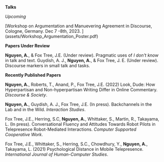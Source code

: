 **Talks**

_Upcoming_

<object data="https://aghnguyen.github.io/assets/Workshop_Argumentation_Poster.pdf" width="1000" height="1000" type='application/pdf'></object>


[Workshop on Argumentation and Manuevering Agreement in Discourse, Cologne, Germany. Dec 7 -8th, 2023. ] (assets/Workshop_Argumentation_Poster.pdf) 


**Papers Under Review**


**Nguyen, A.**, & Fox Tree, J.E. (Under review). Pragmatic uses of _I don't know_ in talk and text.
Guydish, A. J., **Nguyen, A.**, & Fox Tree, J. E. (Under review). Discourse markers in small talk and tasks.


**Recently Published Papers**

**Nguyen, A.**, Roberts, T., Anand, P., Fox Tree, J.E. (2022) Look, Dude: How Hyperpartisan and Non-hyperpartisan Writing Differ in Online Commentary. _Discourse & Society_.

**Nguyen, A.**, Guydish, A. J., Fox Tree, J.E. (In press). Backchannels in the Lab and in the Wild. _Interaction Studies_.

Fox Tree, J.E., Herring, S.C, **Nguyen, A.**, Whittaker, S., Martin, R., Takayama, L. (In press). Conversational Fluency and Attitudes Towards Robot Pilots in Telepresence Robot-Mediated Interactions. _Computer Supported Cooperative Work_.

Fox Tree, J.E., Whittaker, S., Herring, S.C., Chowdhury, Y., **Nguyen, A.**, Takayama, L. (2021) Psychological Distance in Mobile Telepresence. _International Journal of Human-Computer Studies_.
